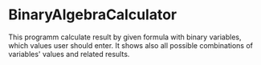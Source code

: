 # BinaryAlgebraCalculator
This programm calculate result by given formula with binary variables, which values user should enter. It shows also all possible combinations of variables' values and related results.
